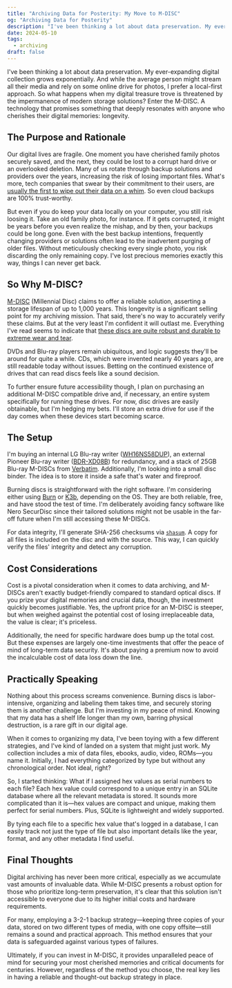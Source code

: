 ```yaml
---
title: "Archiving Data for Posterity: My Move to M-DISC"
og: "Archiving Data for Posterity"
description: "I've been thinking a lot about data preservation. My ever-expanding digital collection grows exponentially. And while the average person might stream all their media and rely on some online drive for photos, I prefer a local-first approach. So what happens when my digital treasure trove is threatened by the impermanence of modern storage solutions? Enter the M-DISC."
date: 2024-05-10
tags:
  - archiving
draft: false
---
```


I've been thinking a lot about data preservation. My ever-expanding digital collection grows exponentially. And while the average person might stream all their media and rely on some online drive for photos, I prefer a local-first approach. So what happens when my digital treasure trove is threatened by the impermanence of modern storage solutions? Enter the M-DISC. A technology that promises something that deeply resonates with anyone who cherishes their digital memories: longevity.

## The Purpose and Rationale

Our digital lives are fragile. One moment you have cherished family photos securely saved, and the next, they could be lost to a corrupt hard drive or an overlooked deletion. Many of us rotate through backup solutions and providers over the years, increasing the risk of losing important files. What's more, tech companies that swear by their commitment to their users, are [usually the first to wipe out their data on a whim](/posts/on-owning-your-data). So even cloud backups are 100% trust-worthy.

But even if you do keep your data locally on your computer, you still risk loosing it. Take an old family photo, for instance. If it gets corrupted, it might be years before you even realize the mishap, and by then, your backups could be long gone. Even with the best backup intentions, frequently changing providers or solutions often lead to the inadvertent purging of older files. Without meticulously checking every single photo, you risk discarding the only remaining copy. I've lost precious memories exactly this way, things I can never get back.

## So Why M-DISC?

[M-DISC](https://www.mdisc.com) (Millennial Disc) claims to offer a reliable solution, asserting a storage lifespan of up to 1,000 years. This longevity is a significant selling point for my archiving mission. That said, there's no way to accurately verify these claims. But at the very least I'm confident it will outlast me. Everything I've read seems to indicate that [these discs are quite robust and durable to extreme wear and tear](http://www.microscopy-uk.org.uk/mag/indexmag.html?http://www.microscopy-uk.org.uk/mag/artsep16/mol-mdisc-review.html).

DVDs and Blu-ray players remain ubiquitous, and logic suggests they'll be around for quite a while. CDs, which were invented nearly 40 years ago, are still readable today without issues. Betting on the continued existence of drives that can read discs feels like a sound decision.

To further ensure future accessibility though, I plan on purchasing an additional M-DISC compatible drive and, if necessary, an entire system specifically for running these drives. For now, disc drives are easily obtainable, but I'm hedging my bets. I'll store an extra drive for use if the day comes when these devices start becoming scarce.

## The Setup

I'm buying an internal LG Blu-ray writer ([WH16NS58DUP](https://a.co/d/fgXMYRn)), an external Pioneer Blu-ray writer ([BDR-XD08B](https://a.co/d/1ks1Qbc)) for redundancy, and a stack of 25GB Blu-ray M-DISCs from [Verbatim](https://a.co/d/je8ZJLw). Additionally, I'm looking into a small disc binder. The idea is to store it inside a safe that's water and fireproof.

Burning discs is straightforward with the right software. I'm considering either using [Burn](https://burn-osx.sourceforge.io/Pages/English/home.html) or [K3b](https://apps.kde.org/k3b/), depending on the OS. They are both reliable, free, and have stood the test of time. I'm deliberately avoiding fancy software like Nero SecurDisc since their tailored solutions might not be usable in the far-off future when I'm still accessing these M-DISCs.

For data integrity, I'll generate SHA-256 checksums via [`shasum`](https://linux.die.net/man/1/shasum). A copy for all files is included on the disc and with the source. This way, I can quickly verify the files' integrity and detect any corruption.

## Cost Considerations

Cost is a pivotal consideration when it comes to data archiving, and M-DISCs aren't exactly budget-friendly compared to standard optical discs. If you prize your digital memories and crucial data, though, the investment quickly becomes justifiable. Yes, the upfront price for an M-DISC is steeper, but when weighed against the potential cost of losing irreplaceable data, the value is clear; it's priceless.

Additionally, the need for specific hardware does bump up the total cost. But these expenses are largely one-time investments that offer the peace of mind of long-term data security. It's about paying a premium now to avoid the incalculable cost of data loss down the line.

## Practically Speaking

Nothing about this process screams convenience. Burning discs is labor-intensive, organizing and labeling them takes time, and securely storing them is another challenge. But I'm investing in my peace of mind. Knowing that my data has a shelf life longer than my own, barring physical destruction, is a rare gift in our digital age.

When it comes to organizing my data, I've been toying with a few different strategies, and I've kind of landed on a system that might just work. My collection includes a mix of data files, ebooks, audio, video, ROMs—you name it. Initially, I had everything categorized by type but without any chronological order. Not ideal, right?

So, I started thinking: What if I assigned hex values as serial numbers to each file? Each hex value could correspond to a unique entry in an SQLite database where all the relevant metadata is stored. It sounds more complicated than it is—hex values are compact and unique, making them perfect for serial numbers. Plus, SQLite is lightweight and widely supported.

By tying each file to a specific hex value that's logged in a database, I can easily track not just the type of file but also important details like the year, format, and any other metadata I find useful.

## Final Thoughts

Digital archiving has never been more critical, especially as we accumulate vast amounts of invaluable data. While M-DISC presents a robust option for those who prioritize long-term preservation, it's clear that this solution isn't accessible to everyone due to its higher initial costs and hardware requirements.

For many, employing a 3-2-1 backup strategy—keeping three copies of your data, stored on two different types of media, with one copy offsite—still remains a sound and practical approach. This method ensures that your data is safeguarded against various types of failures.

Ultimately, if you can invest in M-DISC, it provides unparalleled peace of mind for securing your most cherished memories and critical documents for centuries. However, regardless of the method you choose, the real key lies in having a reliable and thought-out backup strategy in place.